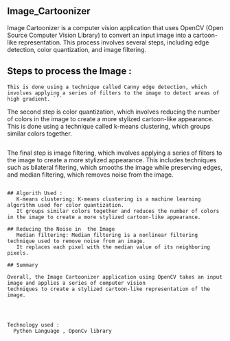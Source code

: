## Image_Cartoonizer

Image Cartoonizer is a computer vision application that uses OpenCV (Open Source Computer Vision Library) to convert an input image into a cartoon-like representation.
This process involves several steps, including edge detection, color quantization, and image filtering. 

## Steps to process the Image : 

```The first step is edge detection, which involves identifying the edges of objects in the image. 
This is done using a technique called Canny edge detection, which involves applying a series of filters to the image to detect areas of high gradient. ``` 
```
The second step is color quantization, which involves reducing the number of colors in the image to create a more stylized cartoon-like appearance.
This is done using a technique called k-means clustering, which groups similar colors together.

```

```
The final step is image filtering, which involves applying a series of filters to the image to create a more stylized appearance.
This includes techniques such as bilateral filtering, which smooths the image while preserving edges, and median filtering, which removes noise from the image.
```

## Algorith Used : 
   K-means clustering: K-means clustering is a machine learning algorithm used for color quantization. 
   It groups similar colors together and reduces the number of colors in the image to create a more stylized cartoon-like appearance.

## Reducing the Noise in  the Image 
   Median filtering: Median filtering is a nonlinear filtering technique used to remove noise from an image.
   It replaces each pixel with the median value of its neighboring pixels.
   
## Summary 

Overall, the Image Cartoonizer application using OpenCV takes an input image and applies a series of computer vision 
techniques to create a stylized cartoon-like representation of the image.




Technology used : 
  Python Language , OpenCv library 
